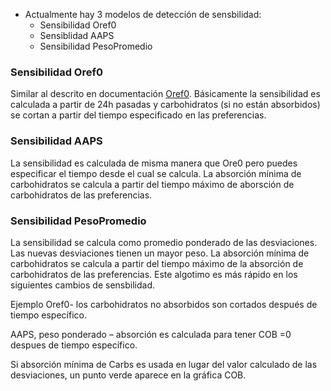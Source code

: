 


* Actualmente hay 3 modelos de detección de sensbilidad:
     * Sensibilidad Oref0
     * Sensiblidad AAPS
     * Sensibilidad PesoPromedio

### Sensibilidad Oref0 
Similar al descrito en documentación [Oref0](https://openaps.readthedocs.io/en/2017-05-21/index.html). Básicamente la sensibilidad es calculada a partir de 24h pasadas y carbohidratos (si no están absorbidos) se cortan a partir del tiempo especificado en las preferencias. 

### Sensibilidad AAPS
La sensibilidad es calculada de misma manera que Ore0 pero puedes especificar el tiempo desde el cual se calcula. La absorción mínima de
carbohidratos se calcula a partir del tiempo máximo de aborsción de carbohidratos de las preferencias. 

### Sensibilidad PesoPromedio
La sensibilidad se calcula como promedio ponderado de las desviaciones. Las nuevas desviaciones tienen un mayor peso. La absorción mínima de carbohidratos se calcula a partir del tiempo máximo de la absorción de carbohidratos de las preferencias. Este algotimo es más rápido en los siguientes cambios de sensbilidad. 


Ejemplo
Oref0- los carbohidratos no absorbidos son cortados después de tiempo específico.

AAPS, peso ponderado – absorción es calculada para tener COB =0 despues de tiempo
específico. 


Si absorción mínima de Carbs es usada en lugar del valor calculado de las desviaciones, un punto verde aparece en la gráfica COB.

